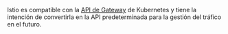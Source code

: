 ---
---
Istio es compatible con la [API de Gateway](/blog/2024/gateway-mesh-ga/) de Kubernetes y tiene la intención de convertirla en la API predeterminada para la gestión del tráfico en el futuro.
